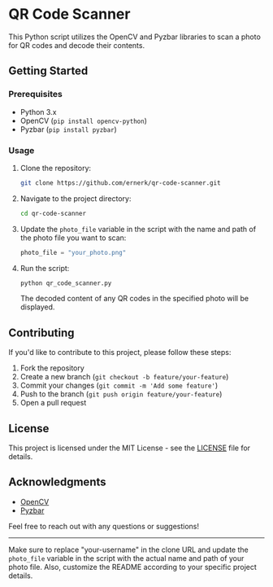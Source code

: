 # QR Code Scanner

This Python script utilizes the OpenCV and Pyzbar libraries to scan a photo for QR codes and decode their contents.

## Getting Started

### Prerequisites

- Python 3.x
- OpenCV (`pip install opencv-python`)
- Pyzbar (`pip install pyzbar`)

### Usage

1. Clone the repository:

   ```bash
   git clone https://github.com/ernerk/qr-code-scanner.git
   ```

2. Navigate to the project directory:

   ```bash
   cd qr-code-scanner
   ```

3. Update the `photo_file` variable in the script with the name and path of the photo file you want to scan:

   ```python
   photo_file = "your_photo.png"
   ```

4. Run the script:

   ```bash
   python qr_code_scanner.py
   ```

   The decoded content of any QR codes in the specified photo will be displayed.

## Contributing

If you'd like to contribute to this project, please follow these steps:

1. Fork the repository
2. Create a new branch (`git checkout -b feature/your-feature`)
3. Commit your changes (`git commit -m 'Add some feature'`)
4. Push to the branch (`git push origin feature/your-feature`)
5. Open a pull request

## License

This project is licensed under the MIT License - see the [LICENSE](LICENSE) file for details.

## Acknowledgments

- [OpenCV](https://opencv.org/)
- [Pyzbar](https://github.com/NaturalHistoryMuseum/pyzbar)

Feel free to reach out with any questions or suggestions!

--- 

Make sure to replace "your-username" in the clone URL and update the `photo_file` variable in the script with the actual name and path of your photo file. Also, customize the README according to your specific project details.
